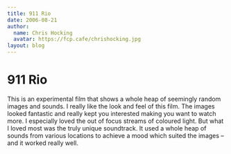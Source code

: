 ```yaml
---
title: 911 Rio
date: 2006-08-21
author:
  name: Chris Hocking
  avatar: https://fcp.cafe/chrishocking.jpg
layout: blog
---
```

# 911 Rio

This is an experimental film that shows a whole heap of seemingly random images and sounds. I really like the look and feel of this film. The images looked fantastic and really kept you interested making you want to watch more. I especially loved the out of focus streams of coloured light. But what I loved most was the truly unique soundtrack. It used a whole heap of sounds from various locations to achieve a mood which suited the images – and it worked really well.